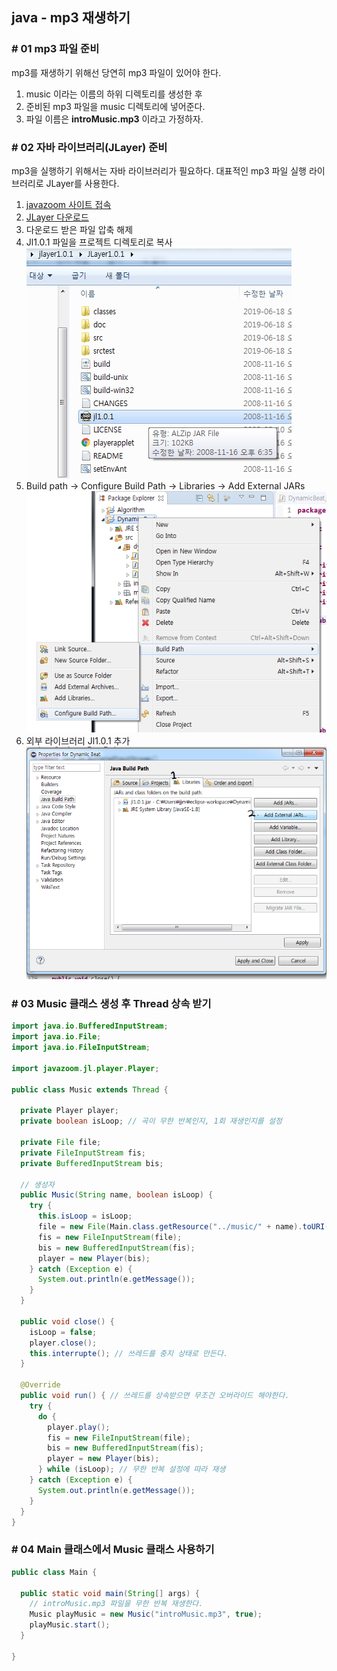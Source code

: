## java - mp3 재생하기

### # 01 mp3 파일 준비
mp3를 재생하기 위해선 당연히 mp3 파일이 있어야 한다.

  1. music 이라는 이름의 하위 디렉토리를 생성한 후
  2. 준비된 mp3 파일을 music 디렉토리에 넣어준다.
  3. 파일 이름은 **introMusic.mp3** 이라고 가정하자.

### # 02 자바 라이브러리(JLayer) 준비
mp3을 실행하기 위해서는 자바 라이브러리가 필요하다. 대표적인 mp3 파일 실행 라이브러리로 JLayer를 사용한다.

  1. [javazoom 사이트 접속](http://www.javazoom.net/index.shtml)
  2. [JLayer 다운로드](http://www.javazoom.net/javalayer/sources.html)
  3. 다운로드 받은 파일 압축 해제
  4. Jl1.0.1 파일을 프로젝트 디렉토리로 복사 <br>
  ![jl1.0.1](images/jl1.0.1.png) <br>
  5. Build path → Configure Build Path →  Libraries → Add External JARs <br>
  ![configure build path](images/build_path.png) <br>
  6. 외부 라이브러리 Jl1.0.1 추가 <br>
  ![add JARs](images/add_JARs.png)

### # 03 Music 클래스 생성 후 Thread 상속 받기

```java
import java.io.BufferedInputStream;
import java.io.File;
import java.io.FileInputStream;

import javazoom.jl.player.Player;

public class Music extends Thread {

  private Player player;
  private boolean isLoop; // 곡이 무한 반복인지, 1회 재생인지를 설정

  private File file;
  private FileInputStream fis;
  private BufferedInputStream bis;

  // 생성자
  public Music(String name, boolean isLoop) {
    try {
      this.isLoop = isLoop;
      file = new File(Main.class.getResource("../music/" + name).toURI());
      fis = new FileInputStream(file);
      bis = new BufferedInputStream(fis);
      player = new Player(bis);
    } catch (Exception e) {
      System.out.println(e.getMessage());
    }
  }

  public void close() {
    isLoop = false;
    player.close();
    this.interrupte(); // 쓰레드를 중지 상태로 만든다.
  }

  @Override
  public void run() { // 쓰레드를 상속받으면 무조건 오버라이드 해야한다.
    try {
      do {
        player.play();
        fis = new FileInputStream(file);
        bis = new BufferedInputStream(fis);
        player = new Player(bis);
      } while (isLoop); // 무한 반복 설정에 따라 재생
    } catch (Exception e) {
      System.out.println(e.getMessage());
    }
  }
}
```

### # 04 Main 클래스에서 Music 클래스 사용하기

```java
public class Main {

  public static void main(String[] args) {
    // introMusic.mp3 파일을 무한 반복 재생한다.
    Music playMusic = new Music("introMusic.mp3", true);
    playMusic.start();
  }

}
```
